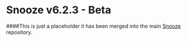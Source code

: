 # Snooze v6.2.3 - Beta

####This is just a placeholder it has been merged into the main [Snooze](https://github.com/duff2013/Snooze) repository.</h4>

